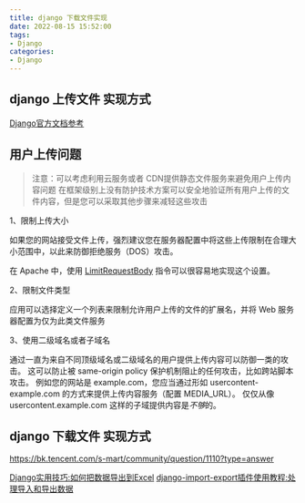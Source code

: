 ```yaml
---
title: django 下载文件实现
date: 2022-08-15 15:52:00
tags:
- Django
categories:
- Django
---
```


## django 上传文件 实现方式

[Django官方文档参考](https://docs.djangoproject.com/zh-hans/3.2/topics/http/file-uploads/)


## 用户上传问题

> 注意：可以考虑利用云服务或者 CDN提供静态文件服务来避免用户上传内容问题
> 在框架级别上没有防护技术方案可以安全地验证所有用户上传的文件内容，但是您可以采取其他步骤来减轻这些攻击

1、限制上传大小

如果您的网站接受文件上传，强烈建议您在服务器配置中将这些上传限制在合理大小范围中，以此来防御拒绝服务（DOS）攻击。

在 Apache 中，使用 [LimitRequestBody](https://httpd.apache.org/docs/2.4/mod/core.html#limitrequestbody) 指令可以很容易地实现这个设置。

2、限制文件类型

应用可以选择定义一个列表来限制允许用户上传的文件的扩展名，并将 Web 服务器配置为仅为此类文件服务

3、使用二级域名或者子域名

通过一直为来自不同顶级域名或二级域名的用户提供上传内容可以防御一类的攻击。
这可以防止被 same-origin policy 保护机制阻止的任何攻击，比如跨站脚本攻击。
例如您的网站是 example.com，您应当通过形如 usercontent-example.com 的方式来提供上传内容服务（配置 MEDIA_URL）。
仅仅从像 usercontent.example.com 这样的子域提供内容是*不够*的。



## django 下载文件 实现方式


https://bk.tencent.com/s-mart/community/question/1110?type=answer


[Django实用技巧:如何把数据导出到Excel](https://www.django.cn/article/show-9.html)
[django-import-export插件使用教程:处理导入和导出数据](https://www.django.cn/article/show-10.html)

